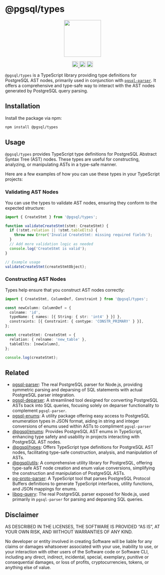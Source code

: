 # @pgsql/types

<p align="center" width="100%">
  <img height="120" src="https://github.com/launchql/pgsql-parser/assets/545047/6440fa7d-918b-4a3b-8d1b-755d85de8bea" />
</p>

<p align="center" width="100%">
  <a href="https://github.com/launchql/pgsql-parser/actions/workflows/run-tests.yaml">
    <img height="20" src="https://github.com/launchql/pgsql-parser/actions/workflows/run-tests.yaml/badge.svg" />
  </a>
   <!-- <a href="https://www.npmjs.com/package/@pgsql/types"><img height="20" src="https://img.shields.io/npm/dt/@pgsql/types"></a> -->
   <!-- <a href="https://www.npmjs.com/package/@pgsql/types"><img height="20" src="https://img.shields.io/npm/dw/@pgsql/types"/></a> -->
   <a href="https://github.com/launchql/pgsql-parser/blob/main/LICENSE-MIT"><img height="20" src="https://img.shields.io/badge/license-MIT-blue.svg"/></a>
   <a href="https://www.npmjs.com/package/@pgsql/types"><img height="20" src="https://img.shields.io/github/package-json/v/launchql/pgsql-parser?filename=packages%2Ftypes%2Fpackage.json"/></a>
</p>

`@pgsql/types` is a TypeScript library providing type definitions for PostgreSQL AST nodes, primarily used in conjunction with [`pgsql-parser`](https://github.com/launchql/pgsql-parser). It offers a comprehensive and type-safe way to interact with the AST nodes generated by PostgreSQL query parsing.


## Installation

Install the package via npm:

```bash
npm install @pgsql/types
```

## Usage

`@pgsql/types` provides TypeScript type definitions for PostgreSQL Abstract Syntax Tree (AST) nodes. These types are useful for constructing, analyzing, or manipulating ASTs in a type-safe manner.

Here are a few examples of how you can use these types in your TypeScript projects:

### Validating AST Nodes

You can use the types to validate AST nodes, ensuring they conform to the expected structure:

```ts
import { CreateStmt } from '@pgsql/types';

function validateCreateStmt(stmt: CreateStmt) {
  if (!stmt.relation || !stmt.tableElts) {
    throw new Error('Invalid CreateStmt: missing required fields');
  }
  // Add more validation logic as needed
  console.log('CreateStmt is valid');
}

// Example usage
validateCreateStmt(createStmtObject);
```

### Constructing AST Nodes

Types help ensure that you construct AST nodes correctly:

```ts
import { CreateStmt, ColumnDef, Constraint } from '@pgsql/types';

const newColumn: ColumnDef = {
  colname: 'id',
  typeName: { names: [{ String: { str: 'int4' } }] },
  constraints: [{ Constraint: { contype: 'CONSTR_PRIMARY' } }],
};

const createStmt: CreateStmt = {
  relation: { relname: 'new_table' },
  tableElts: [newColumn],
};

console.log(createStmt);
```

## Related

* [pgsql-parser](https://github.com/launchql/pgsql-parser): The real PostgreSQL parser for Node.js, providing symmetric parsing and deparsing of SQL statements with actual PostgreSQL parser integration.
* [pgsql-deparser](https://github.com/launchql/pgsql-parser/tree/main/packages/deparser): A streamlined tool designed for converting PostgreSQL ASTs back into SQL queries, focusing solely on deparser functionality to complement `pgsql-parser`.
* [pgsql-enums](https://github.com/launchql/pgsql-parser/tree/main/packages/enums-json): A utility package offering easy access to PostgreSQL enumeration types in JSON format, aiding in string and integer conversions of enums used within ASTs to compliment `pgsql-parser`
* [@pgsql/enums](https://github.com/launchql/pgsql-parser/tree/main/packages/enums): Provides PostgreSQL AST enums in TypeScript, enhancing type safety and usability in projects interacting with PostgreSQL AST nodes.
* [@pgsql/types](https://github.com/launchql/pgsql-parser/tree/main/packages/types): Offers TypeScript type definitions for PostgreSQL AST nodes, facilitating type-safe construction, analysis, and manipulation of ASTs.
* [@pgsql/utils](https://github.com/launchql/pgsql-parser/tree/main/packages/utils): A comprehensive utility library for PostgreSQL, offering type-safe AST node creation and enum value conversions, simplifying the construction and manipulation of PostgreSQL ASTs.
* [pg-proto-parser](https://github.com/launchql/pg-proto-parser): A TypeScript tool that parses PostgreSQL Protocol Buffers definitions to generate TypeScript interfaces, utility functions, and JSON mappings for enums.
* [libpg-query](https://github.com/launchql/libpg-query-node): The real PostgreSQL parser exposed for Node.js, used primarily in `pgsql-parser` for parsing and deparsing SQL queries.
## Disclaimer

AS DESCRIBED IN THE LICENSES, THE SOFTWARE IS PROVIDED “AS IS”, AT YOUR OWN RISK, AND WITHOUT WARRANTIES OF ANY KIND.

No developer or entity involved in creating Software will be liable for any claims or damages whatsoever associated with your use, inability to use, or your interaction with other users of the Software code or Software CLI, including any direct, indirect, incidental, special, exemplary, punitive or consequential damages, or loss of profits, cryptocurrencies, tokens, or anything else of value.